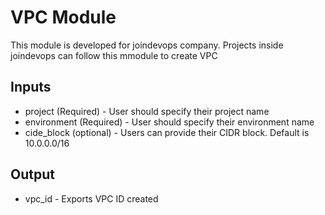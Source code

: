 # VPC Module
This module is developed for joindevops company. Projects inside joindevops can follow this mmodule to create VPC

## Inputs

* project (Required) - User should specify their project name
* environment (Required) - User should specify their environment name
* cide_block (optional) - Users can provide their CIDR block. Default is 10.0.0.0/16

## Output

* vpc_id - Exports VPC ID created
